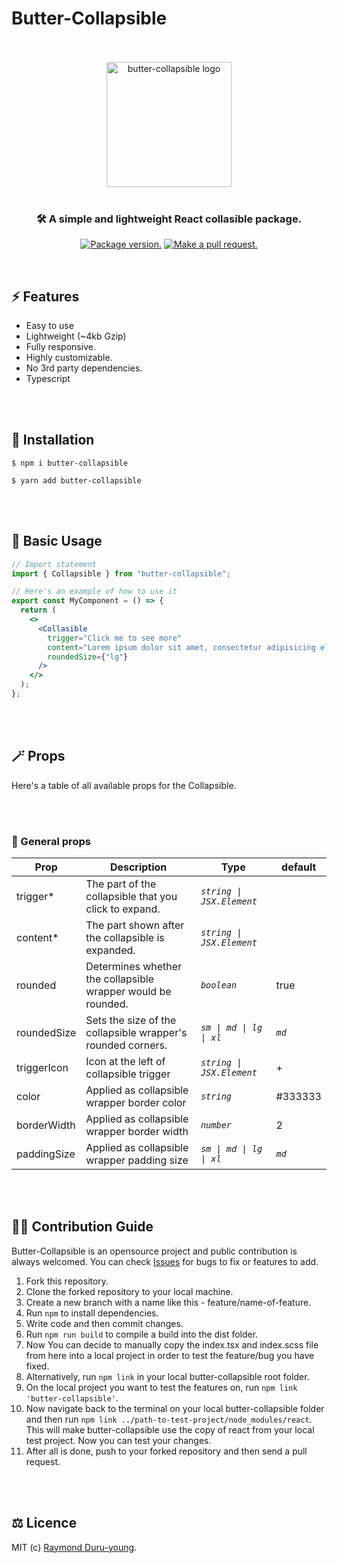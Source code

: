 # Butter-Collapsible

<div align="center">
  <br />
  <br />
  <img src="https://res.cloudinary.com/kadet/image/upload/v1642358094/insect/logo_dbzodw.svg" width="200" height="auto" alt="butter-collapsible logo" align="center" />
  <br />
  <br />
  <h3 align="center">🛠 A simple and lightweight React collasible package.</h3>

  <p align="center">
  <a href="https://npm.im/butter-collapsible"><img src="https://img.shields.io/npm/v/butter-collapsible.svg?color=brightgreen&style=flat-square" alt="Package version."></a>
  <a href="http://makeapullrequest.com"><img src="https://img.shields.io/badge/PR(s)-welcome-brightgreen.svg?style=flat-square" alt="Make a pull request."></a>
  </p>
</div>

<br />

## ⚡️ Features

- Easy to use
- Lightweight (~4kb Gzip)
- Fully responsive.
- Highly customizable.
- No 3rd party dependencies.
- Typescript

<br />
<br />

## 💾 Installation

```
$ npm i butter-collapsible
```

```
$ yarn add butter-collapsible
```

<br />
<br />

## 📄 Basic Usage

```jsx
// Import statement
import { Collapsible } from "butter-collapsible";

// Here's an example of how to use it
export const MyComponent = () => {
  return (
    <>
      <Collasible
        trigger="Click me to see more"
        content="Lorem ipsum dolor sit amet, consectetur adipisicing elit. Ducimus officia voluptate totam minima cum? Laboriosam, recusandae veritatis dolore saepe quibusdam nesciunt esse delectus aut consequuntur ex aliquid, enim cupiditate commodi!"
        roundedSize={"lg"}
      />
    </>
  );
};
```

<br />
<br />

## 🪄 Props

Here's a table of all available props for the Collapsible.

<br />
<br />

### 🧩 General props

| Prop        | Description                                                  | Type                      | default |
| ----------- | ------------------------------------------------------------ | ------------------------- | ------- |
| trigger\*   | The part of the collapsible that you click to expand.        | _`string \| JSX.Element`_ |         |
| content\*   | The part shown after the collapsible is expanded.            | _`string \| JSX.Element`_ |         |
| rounded     | Determines whether the collapsible wrapper would be rounded. | _`boolean`_               | true    |
| roundedSize | Sets the size of the collapsible wrapper's rounded corners.  | _`sm \| md \| lg \| xl`_  | _`md`_  |
| triggerIcon | Icon at the left of collapsible trigger                      | _`string \| JSX.Element`_ | +       |
| color       | Applied as collapsible wrapper border color                  | _`string`_                | #333333 |
| borderWidth | Applied as collapsible wrapper border width                  | _`number`_                | 2       |
| paddingSize | Applied as collapsible wrapper padding size                  | _`sm \| md \| lg \| xl`_  | _`md`_  |

<br />
<br />

## 👷🏽 Contribution Guide

Butter-Collapsible is an opensource project and public contribution is always welcomed. You can check [Issues](https://github.com/duruyoungcr/butter-collapsible/issues) for bugs to fix or features to add.

1. Fork this repository.
2. Clone the forked repository to your local machine.
3. Create a new branch with a name like this - feature/name-of-feature.
4. Run `npm` to install dependencies.
5. Write code and then commit changes.
6. Run `npm run build` to compile a build into the dist folder.
7. Now You can decide to manually copy the index.tsx and index.scss file from here into a local project in order to test the feature/bug you have fixed.
8. Alternatively, run `npm link` in your local butter-collapsible root folder.
9. On the local project you want to test the features on, run `npm link 'butter-collapsible'`.
10. Now navigate back to the terminal on your local butter-collapsible folder and then run `npm link ../path-to-test-project/node_modules/react`. This will make butter-collapsible use the copy of react from your local test project. Now you can test your changes.
11. After all is done, push to your forked repository and then send a pull request.

<br />
<br />

## ⚖️ Licence

MIT (c) [Raymond Duru-young](https://dycr.dev).
